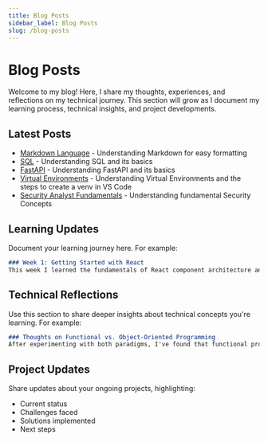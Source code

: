 ```yaml
---
title: Blog Posts
sidebar_label: Blog Posts
slug: /blog-posts
---
```


# Blog Posts

Welcome to my blog! Here, I share my thoughts, experiences, and reflections on my technical journey. This section will grow as I document my learning process, technical insights, and project developments.


## Latest Posts

<!-- TODO: MENTEE - Add links to your blog posts here -->
- [Markdown Language](./Markdown.md) - Understanding Markdown for easy formatting
- [SQL](./SQL.md) - Understanding SQL and its basics
- [FastAPI](./FastAPI.md) - Understanding FastAPI and its basics
- [Virtual Environments](./venv_creation.md) - Understanding Virtual Environments and the steps to create a venv in VS Code
- [Security Analyst Fundamentals](./security_funda.md) - Understanding fundamental Security Concepts

## Learning Updates

Document your learning journey here. For example:

```markdown
### Week 1: Getting Started with React
This week I learned the fundamentals of React component architecture and state management...
```

<!-- TODO: MENTEE - Document your learning progress here -->

## Technical Reflections

Use this section to share deeper insights about technical concepts you're learning. For example:

```markdown
### Thoughts on Functional vs. Object-Oriented Programming
After experimenting with both paradigms, I've found that functional programming offers...
```

<!-- TODO: MENTEE - Share your thoughts on technical concepts here -->

## Project Updates

Share updates about your ongoing projects, highlighting:
- Current status
- Challenges faced
- Solutions implemented
- Next steps

